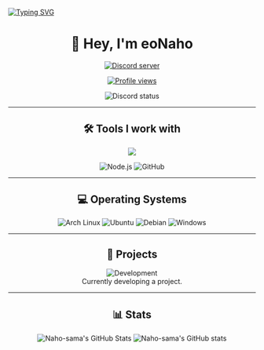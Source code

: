 [![Typing SVG](https://readme-typing-svg.demolab.com?font=Fira+Code+Bold&pause=1000&color=8100CF&center=true&vCenter=true&width=435&lines=%E2%9C%A8Welcome+to+my+profile%E2%9C%A8)](https://git.io/typing-svg)
<h1 align="center">👋 Hey, I'm eoNaho</h1>
<p align="center">
   <a href="https://discord.gg/4u96kdmajf"><img src="https://img.shields.io/discord/1213969584227352627?label=Discord&style=for-the-badge" alt="Discord server" /></a>
</p>
<p align="center">
   <a href="https://github.com/eoNaho"><img src="https://komarev.com/ghpvc/?username=eoNaho&style=for-the-badge" alt="Profile views" /></a>
</p>
<p align="center">
   <img src="https://lanyard-profile-readme.vercel.app/api/279225699259383809?theme=dark&borderRadius=30px&hideDiscrim=true&idleMessage=😴%20Probably%20sleeping%20😴" alt="Discord status" />
</p>

---

<h2 align="center">🛠️ Tools I work with</h2>
<p align="center">
<img src="https://skillicons.dev/icons?i=git,typescript,js,nextjs,mongodb,docker"/>
</p>
<p align="center">
   <img src="https://img.shields.io/badge/node.js%20-%2343853D.svg?&style=for-the-badge&logo=node.js&logoColor=white" alt="Node.js" />
   <img src="https://img.shields.io/badge/github%20-%23121011.svg?&style=for-the-badge&logo=github&logoColor=white" alt="GitHub" />
</p>

---

<h2 align="center">💻 Operating Systems</h2>
<p align="center">
   <img src="https://img.shields.io/badge/Arch%20Linux-%23000?style=for-the-badge&logo=archlinux&logoColor=white" alt="Arch Linux" />
   <img src="https://img.shields.io/badge/Ubuntu-E95420?style=for-the-badge&logo=ubuntu&logoColor=white" alt="Ubuntu" />
   <img src="https://img.shields.io/badge/Debian-A81D33?style=for-the-badge&logo=debian&logoColor=white" alt="Debian" />
   <img src="https://img.shields.io/badge/Windows-0078D6?style=for-the-badge&logo=windows&logoColor=white" alt="Windows" />
</p>

---

<h2 align="center">🚀 Projects</h2>
<p align="center">
   <img src="https://img.shields.io/badge/Development-in_progress-yellow?style=for-the-badge" alt="Development" />
   <br />
   Currently developing a project.
</p>

---

<h2 align="center">📊 Stats</h2>
<p align="center">
   <img align="center" src="https://github-readme-stats.vercel.app/api?username=eoNaho&show_icons=true&count_private=true&hide=issues&theme=transparent&hide_border=true" alt="Naho-sama's GitHub Stats" />
   <img align="center" src="https://github-readme-stats.vercel.app/api/top-langs/?username=eoNaho&hide=shell&layout=compact&theme=transparent&hide_border=true" alt="Naho-sama's GitHub stats" />
</p>

